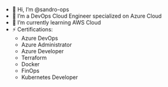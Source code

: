 - 👋 Hi, I’m @sandro-ops
- 👀 I’m a DevOps Cloud Engineer specialized on Azure Cloud
- 🌱 I’m currently learning AWS Cloud
- ⚡ Certifications:
  - Azure DevOps
  - Azure Administrator
  - Azure Developer
  - Terraform
  - Docker
  - FinOps
  - Kubernetes Developer

<!---
sandro-ops/sandro-ops is a ✨ special ✨ repository because its `README.md` (this file) appears on your GitHub profile.
You can click the Preview link to take a look at your changes.
--->
